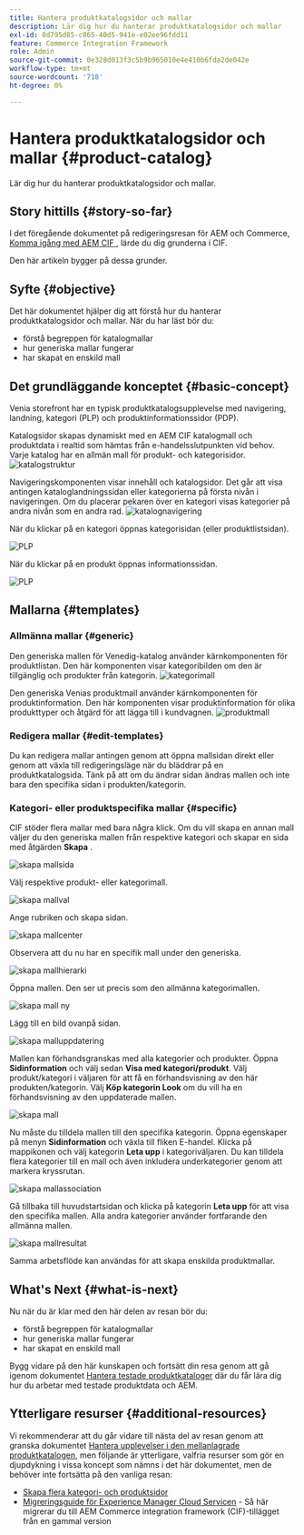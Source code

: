 ```yaml
---
title: Hantera produktkatalogsidor och mallar
description: Lär dig hur du hanterar produktkatalogsidor och mallar
exl-id: 0d795d85-c865-40d5-941e-e02ee96fdd11
feature: Commerce Integration Framework
role: Admin
source-git-commit: 0e328d013f3c5b9b965010e4e410b6fda2de042e
workflow-type: tm+mt
source-wordcount: '718'
ht-degree: 0%

---
```


# Hantera produktkatalogsidor och mallar {#product-catalog}

Lär dig hur du hanterar produktkatalogsidor och mallar.

## Story hittills {#story-so-far}

I det föregående dokumentet på redigeringsresan för AEM och Commerce, [Komma igång med AEM CIF ](getting-started.md) , lärde du dig grunderna i CIF.

Den här artikeln bygger på dessa grunder.

## Syfte {#objective}

Det här dokumentet hjälper dig att förstå hur du hanterar produktkatalogsidor och mallar. När du har läst bör du:

* förstå begreppen för katalogmallar
* hur generiska mallar fungerar
* har skapat en enskild mall

## Det grundläggande konceptet {#basic-concept}

Venia storefront har en typisk produktkatalogsupplevelse med navigering, landning, kategori (PLP) och produktinformationssidor (PDP).

Katalogsidor skapas dynamiskt med en AEM CIF katalogmall och produktdata i realtid som hämtas från e-handelsslutpunkten vid behov. Varje katalog har en allmän mall för produkt- och kategorisidor.
![katalogstruktur](assets/catalog-structure.png)

Navigeringskomponenten visar innehåll och katalogsidor. Det går att visa antingen kataloglandningssidan eller kategorierna på första nivån i navigeringen. Om du placerar pekaren över en kategori visas kategorier på andra nivån som en andra rad.
![katalognavigering](assets/catalog-navigation.png)

När du klickar på en kategori öppnas kategorisidan (eller produktlistsidan).

![PLP](assets/catalog-plp.png)

När du klickar på en produkt öppnas informationssidan.

![PLP](assets/catalog-pdp.png)

## Mallarna {#templates}

### Allmänna mallar {#generic}

Den generiska mallen för Venedig-katalog använder kärnkomponenten för produktlistan. Den här komponenten visar kategoribilden om den är tillgänglig och produkter från kategorin.
![kategorimall](assets/category-template.png)

Den generiska Venias produktmall använder kärnkomponenten för produktinformation. Den här komponenten visar produktinformation för olika produkttyper och åtgärd för att lägga till i kundvagnen.
![produktmall](assets/product-template.png)

### Redigera mallar {#edit-templates}

Du kan redigera mallar antingen genom att öppna mallsidan direkt eller genom att växla till redigeringsläge när du bläddrar på en produktkatalogsida. Tänk på att om du ändrar sidan ändras mallen och inte bara den specifika sidan i produkten/kategorin.

### Kategori- eller produktspecifika mallar {#specific}

CIF stöder flera mallar med bara några klick. Om du vill skapa en annan mall väljer du den generiska mallen från respektive kategori och skapar en sida med åtgärden **Skapa** .

![skapa mallsida](assets/create-template-page.png)

Välj respektive produkt- eller kategorimall.

![skapa mallval](assets/create-template-select.png)

Ange rubriken och skapa sidan.

![skapa mallcenter](assets/create-template-enter.png)

Observera att du nu har en specifik mall under den generiska.

![skapa mallhierarki](assets/create-template-hierachry.png)

Öppna mallen. Den ser ut precis som den allmänna kategorimallen.

![skapa mall ny](assets/create-template-new.png)

Lägg till en bild ovanpå sidan.

![skapa malluppdatering](assets/create-template-update.png)

Mallen kan förhandsgranskas med alla kategorier och produkter. Öppna **Sidinformation** och välj sedan **Visa med kategori/produkt**. Välj produkt/kategori i väljaren för att få en förhandsvisning av den här produkten/kategorin. Välj **Köp kategorin Look** om du vill ha en förhandsvisning av den uppdaterade mallen.

![skapa mall ](assets/create-template-picker.png)

Nu måste du tilldela mallen till den specifika kategorin. Öppna egenskaper på menyn **Sidinformation** och växla till fliken E-handel. Klicka på mappikonen och välj kategorin **Leta upp** i kategoriväljaren. Du kan tilldela flera kategorier till en mall och även inkludera underkategorier genom att markera kryssrutan.

![skapa mallassociation](assets/create-template-associate.png)

Gå tillbaka till huvudstartsidan och klicka på kategorin **Leta upp** för att visa den specifika mallen. Alla andra kategorier använder fortfarande den allmänna mallen.

![skapa mallresultat](assets/create-template-result.png)

Samma arbetsflöde kan användas för att skapa enskilda produktmallar.

## What&#39;s Next {#what-is-next}

Nu när du är klar med den här delen av resan bör du:

* förstå begreppen för katalogmallar
* hur generiska mallar fungerar
* har skapat en enskild mall

Bygg vidare på den här kunskapen och fortsätt din resa genom att gå igenom dokumentet [Hantera testade produktkataloger](staged-catalog.md) där du får lära dig hur du arbetar med testade produktdata och AEM.

## Ytterligare resurser {#additional-resources}

Vi rekommenderar att du går vidare till nästa del av resan genom att granska dokumentet [Hantera upplevelser i den mellanlagrade produktkatalogen](staged-catalog.md), men följande är ytterligare, valfria resurser som gör en djupdykning i vissa koncept som nämns i det här dokumentet, men de behöver inte fortsätta på den vanliga resan:

* [Skapa flera kategori- och produktsidor](/help/commerce-cloud/authoring/multi-template-usage.md)
* [Migreringsguide för Experience Manager Cloud Servicen](/help/commerce-cloud/migration.md) - Så här migrerar du till AEM Commerce integration framework (CIF)-tillägget från en gammal version
